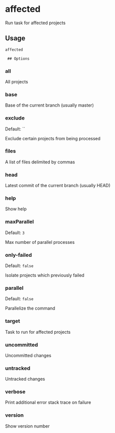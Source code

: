 # affected

Run task for affected projects

## Usage

```bash
affected
```

     ## Options

### all

All projects

### base

Base of the current branch (usually master)

### exclude

Default: ``

Exclude certain projects from being processed

### files

A list of files delimited by commas

### head

Latest commit of the current branch (usually HEAD)

### help

Show help

### maxParallel

Default: `3`

Max number of parallel processes

### only-failed

Default: `false`

Isolate projects which previously failed

### parallel

Default: `false`

Parallelize the command

### target

Task to run for affected projects

### uncommitted

Uncommitted changes

### untracked

Untracked changes

### verbose

Print additional error stack trace on failure

### version

Show version number
